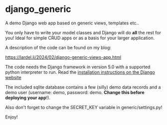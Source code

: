 # django_generic

A demo Django web app based on generic views, templates etc..

You only have to write your model classes and Django will do **all** the rest for you! Ideal for simple CRUD apps or as a basis for your larger application.



A description of the code can be found on my blog:

https://lardel.li/2024/02/django-generic-views-app.html

The code needs the Django framework in version 5.0 with a supported python interpreter to run. Read the [installation instructions on the Django website](https://docs.djangoproject.com/en/5.0/intro/install/)

The included sqlite database contains a few (silly) demo data records and a demo user (username: demo, password: demo. **Change this before deploying your app**!). 

Also don't forget to change the SECRET_KEY variable in generic/settings.py!

Enjoy!
